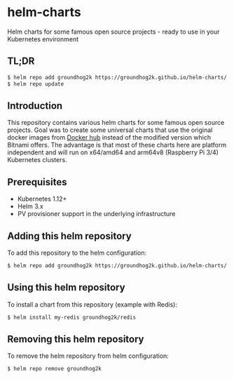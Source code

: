 # helm-charts
Helm charts for some famous open source projects - ready to use in your Kubernetes environment

## TL;DR

```bash
$ helm repo add groundhog2k https://groundhog2k.github.io/helm-charts/
$ helm repo update
```

## Introduction

This repository contains various helm charts for some famous open source projects.
Goal was to create some universal charts that use the original docker images from [Docker hub](https://hub.docker.com) instead of the modified version which Bitnami offers.
The advantage is that most of these charts here are platform independent and will run on x64/amd64 and arm64v8 (Raspberry Pi 3/4) Kubernetes clusters.

## Prerequisites

- Kubernetes 1.12+
- Helm 3.x
- PV provisioner support in the underlying infrastructure

## Adding this helm repository

To add this repository to the helm configuration:

```bash
$ helm repo add groundhog2k https://groundhog2k.github.io/helm-charts/
```

## Using this helm repository

To install a chart from this repository (example with Redis):

```bash
$ helm install my-redis groundhog2k/redis
```

## Removing this helm repository

To remove the helm repository from helm configuration:

```bash
$ helm repo remove groundhog2k
```
